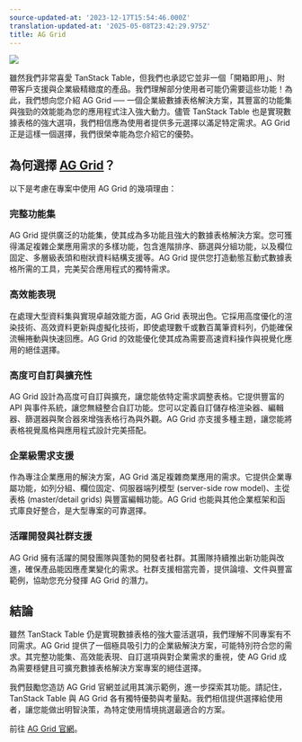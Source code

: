 ```yaml
---
source-updated-at: '2023-12-17T15:54:46.000Z'
translation-updated-at: '2025-05-08T23:42:29.975Z'
title: AG Grid
---
```

<p>
  <a href="https://ag-grid.com/react-data-grid/?utm_source=reacttable&utm_campaign=githubreacttable">
    <img src="https://blog.ag-grid.com/content/images/2021/02/new-logo-1.png" style={{ width:400 }} />
  </a>
</p>

雖然我們非常喜愛 TanStack Table，但我們也承認它並非一個「開箱即用」、附帶客戶支援與企業級精緻度的產品。我們理解部分使用者可能仍需要這些功能！為此，我們想向您介紹 AG Grid ── 一個企業級數據表格解決方案，其豐富的功能集與強勁的效能能為您的應用程式注入強大動力。儘管 TanStack Table 也是實現數據表格的強大選項，我們相信應為使用者提供多元選擇以滿足特定需求。AG Grid 正是這樣一個選擇，我們很榮幸能為您介紹它的優勢。

## 為何選擇 [AG Grid](https://ag-grid.com/react-data-grid/?utm_source=reacttable&utm_campaign=githubreacttable)？

以下是考慮在專案中使用 AG Grid 的幾項理由：

### 完整功能集

AG Grid 提供廣泛的功能集，使其成為多功能且強大的數據表格解決方案。您可獲得滿足複雜企業應用需求的多樣功能，包含進階排序、篩選與分組功能，以及欄位固定、多層級表頭和樹狀資料結構支援等。AG Grid 提供您打造動態互動式數據表格所需的工具，完美契合應用程式的獨特需求。

### 高效能表現

在處理大型資料集與實現卓越效能方面，AG Grid 表現出色。它採用高度優化的渲染技術、高效資料更新與虛擬化技術，即使處理數千或數百萬筆資料列，仍能確保流暢捲動與快速回應。AG Grid 的效能優化使其成為需要高速資料操作與視覺化應用的絕佳選擇。

### 高度可自訂與擴充性

AG Grid 設計為高度可自訂與擴充，讓您能依特定需求調整表格。它提供豐富的 API 與事件系統，讓您無縫整合自訂功能。您可以定義自訂儲存格渲染器、編輯器、篩選器與聚合器來增強表格行為與外觀。AG Grid 亦支援多種主題，讓您能將表格視覺風格與應用程式設計完美搭配。

### 企業級需求支援

作為專注企業應用的解決方案，AG Grid 滿足複雜商業應用的需求。它提供企業專屬功能，如列分組、欄位固定、伺服器端列模型 (server-side row model)、主從表格 (master/detail grids) 與豐富編輯功能。AG Grid 也能與其他企業框架和函式庫良好整合，是大型專案的可靠選擇。

### 活躍開發與社群支援

AG Grid 擁有活躍的開發團隊與蓬勃的開發者社群。其團隊持續推出新功能與改進，確保產品能因應產業變化的需求。社群支援相當完善，提供論壇、文件與豐富範例，協助您充分發揮 AG Grid 的潛力。

## 結論

雖然 TanStack Table 仍是實現數據表格的強大靈活選項，我們理解不同專案有不同需求。AG Grid 提供了一個極具吸引力的企業級解決方案，可能特別符合您的需求。其完整功能集、高效能表現、自訂選項與對企業需求的重視，使 AG Grid 成為需要穩健且可擴充數據表格解決方案專案的絕佳選擇。

我們鼓勵您造訪 AG Grid 官網並試用其演示範例，進一步探索其功能。請記住，TanStack Table 與 AG Grid 各有獨特優勢與考量點。我們相信提供選擇給使用者，讓您能做出明智決策，為特定使用情境挑選最適合的方案。

前往 [AG Grid 官網](https://www.ag-grid.com)。
